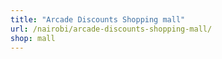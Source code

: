 ```yaml
---
title: "Arcade Discounts Shopping mall"
url: /nairobi/arcade-discounts-shopping-mall/
shop: mall
---
```

